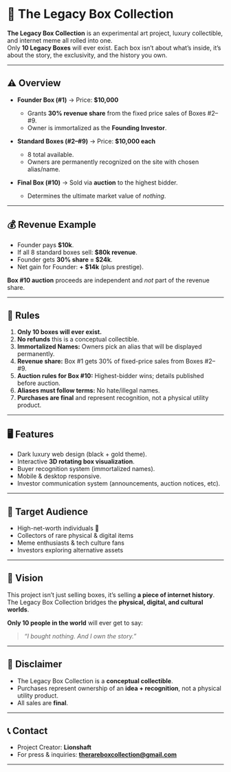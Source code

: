 # 💎 The Legacy Box Collection

**The Legacy Box Collection** is an experimental art project, luxury collectible, and internet meme all rolled into one.  
Only **10 Legacy Boxes** will ever exist. Each box isn’t about what’s inside, it’s about the story, the exclusivity, and the history you own.

---

## ⚠️ Overview
- **Founder Box (#1)** → Price: **$10,000**  
  - Grants **30% revenue share** from the fixed price sales of Boxes #2–#9.  
  - Owner is immortalized as the **Founding Investor**.  

- **Standard Boxes (#2–#9)** → Price: **$10,000 each**  
  - 8 total available.  
  - Owners are permanently recognized on the site with chosen alias/name.  

- **Final Box (#10)** → Sold via **auction** to the highest bidder.  
  - Determines the ultimate market value of *nothing*.  

---

## 💰 Revenue Example
- Founder pays **$10k**.  
- If all 8 standard boxes sell: **$80k revenue**.  
- Founder gets **30% share = $24k**.  
- Net gain for Founder: **+ $14k** (plus prestige).  

**Box #10 auction** proceeds are independent and *not* part of the revenue share.

---

## 📜 Rules
1. **Only 10 boxes will ever exist.**  
2. **No refunds** this is a conceptual collectible.  
3. **Immortalized Names:** Owners pick an alias that will be displayed permanently.  
5. **Revenue share:** Box #1 gets 30% of fixed-price sales from Boxes #2–#9.  
6. **Auction rules for Box #10:** Highest-bidder wins; details published before auction.  
7. **Aliases must follow terms:** No hate/illegal names.  
8. **Purchases are final** and represent recognition, not a physical utility product.  

---

## 🖥 Features
- Dark luxury web design (black + gold theme).  
- Interactive **3D rotating box visualization**.  
- Buyer recognition system (immortalized names).  
- Mobile & desktop responsive.  
- Investor communication system (announcements, auction notices, etc).  

---

## 👥 Target Audience
- High-net-worth individuals 💸  
- Collectors of rare physical & digital items  
- Meme enthusiasts & tech culture fans  
- Investors exploring alternative assets  

---

## 🎯 Vision
This project isn’t just selling boxes, it’s selling **a piece of internet history**.  
The Legacy Box Collection bridges the **physical, digital, and cultural worlds**.  

**Only 10 people in the world** will ever get to say:  
> *“I bought nothing. And I own the story.”*

---

## 📝 Disclaimer
- The Legacy Box Collection is a **conceptual collectible**.  
- Purchases represent ownership of an **idea + recognition**, not a physical utility product.  
- All sales are **final**.

---

## 📞 Contact
- Project Creator: **Lionshaft**  
- For press & inquiries: **therareboxcollection@gmail.com**  

---
